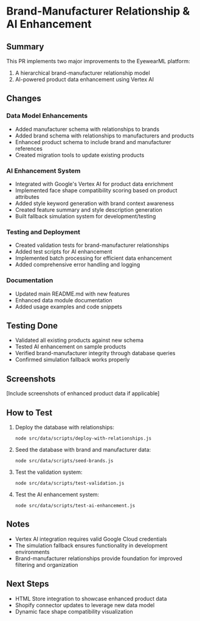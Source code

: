 # Brand-Manufacturer Relationship & AI Enhancement

## Summary
This PR implements two major improvements to the EyewearML platform:
1. A hierarchical brand-manufacturer relationship model
2. AI-powered product data enhancement using Vertex AI

## Changes

### Data Model Enhancements
- Added manufacturer schema with relationships to brands
- Added brand schema with relationships to manufacturers and products
- Enhanced product schema to include brand and manufacturer references
- Created migration tools to update existing products

### AI Enhancement System
- Integrated with Google's Vertex AI for product data enrichment
- Implemented face shape compatibility scoring based on product attributes
- Added style keyword generation with brand context awareness
- Created feature summary and style description generation
- Built fallback simulation system for development/testing

### Testing and Deployment
- Created validation tests for brand-manufacturer relationships
- Added test scripts for AI enhancement
- Implemented batch processing for efficient data enhancement
- Added comprehensive error handling and logging

### Documentation
- Updated main README.md with new features
- Enhanced data module documentation
- Added usage examples and code snippets

## Testing Done
- Validated all existing products against new schema
- Tested AI enhancement on sample products
- Verified brand-manufacturer integrity through database queries
- Confirmed simulation fallback works properly

## Screenshots
[Include screenshots of enhanced product data if applicable]

## How to Test
1. Deploy the database with relationships:
   ```
   node src/data/scripts/deploy-with-relationships.js
   ```

2. Seed the database with brand and manufacturer data:
   ```
   node src/data/scripts/seed-brands.js
   ```

3. Test the validation system:
   ```
   node src/data/scripts/test-validation.js
   ```

4. Test the AI enhancement system:
   ```
   node src/data/scripts/test-ai-enhancement.js
   ```

## Notes
- Vertex AI integration requires valid Google Cloud credentials
- The simulation fallback ensures functionality in development environments
- Brand-manufacturer relationships provide foundation for improved filtering and organization

## Next Steps
- HTML Store integration to showcase enhanced product data
- Shopify connector updates to leverage new data model
- Dynamic face shape compatibility visualization
